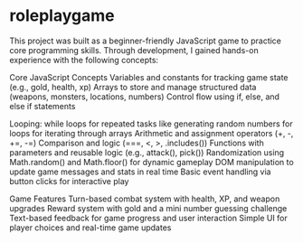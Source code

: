 # roleplaygame
This project was built as a beginner-friendly JavaScript game to practice core programming skills. Through development, I gained hands-on experience with the following concepts:

Core JavaScript Concepts
Variables and constants for tracking game state (e.g., gold, health, xp)
Arrays to store and manage structured data (weapons, monsters, locations, numbers)
Control flow using if, else, and else if statements

Looping:
while loops for repeated tasks like generating random numbers
for loops for iterating through arrays
Arithmetic and assignment operators (+, -, +=, -=)
Comparison and logic (===, <, >, .includes())
Functions with parameters and reusable logic (e.g., attack(), pick())
Randomization using Math.random() and Math.floor() for dynamic gameplay
DOM manipulation to update game messages and stats in real time
Basic event handling via button clicks for interactive play

Game Features
Turn-based combat system with health, XP, and weapon upgrades
Reward system with gold and a mini number guessing challenge
Text-based feedback for game progress and user interaction
Simple UI for player choices and real-time game updates
